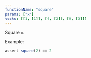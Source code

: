 ```yaml
---
functionName: "square"
params: ["x"]
tests: [[1, [1]], [4, [2]], [9, [3]]]
---
```


Square `x`.

Example:

```js
assert square(2) == 2
```
